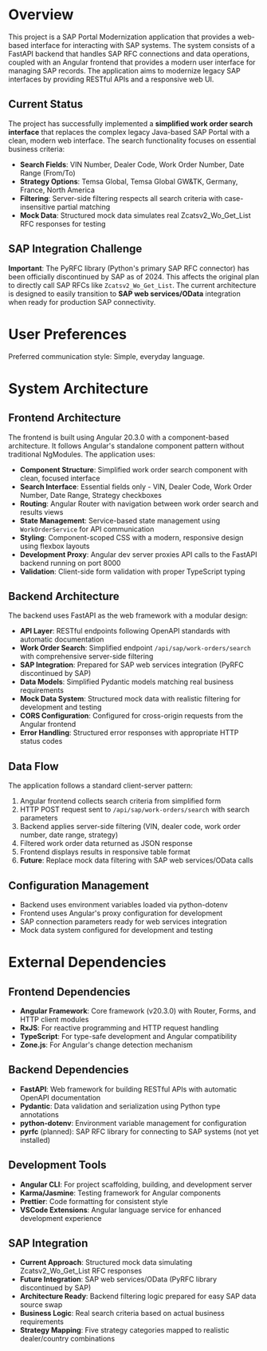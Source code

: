 # Overview

This project is a SAP Portal Modernization application that provides a web-based interface for interacting with SAP systems. The system consists of a FastAPI backend that handles SAP RFC connections and data operations, coupled with an Angular frontend that provides a modern user interface for managing SAP records. The application aims to modernize legacy SAP interfaces by providing RESTful APIs and a responsive web UI.

## Current Status

The project has successfully implemented a **simplified work order search interface** that replaces the complex legacy Java-based SAP Portal with a clean, modern web interface. The search functionality focuses on essential business criteria:

- **Search Fields**: VIN Number, Dealer Code, Work Order Number, Date Range (From/To)
- **Strategy Options**: Temsa Global, Temsa Global GW&TK, Germany, France, North America
- **Filtering**: Server-side filtering respects all search criteria with case-insensitive partial matching
- **Mock Data**: Structured mock data simulates real Zcatsv2_Wo_Get_List RFC responses for testing

## SAP Integration Challenge

**Important**: The PyRFC library (Python's primary SAP RFC connector) has been officially discontinued by SAP as of 2024. This affects the original plan to directly call SAP RFCs like `Zcatsv2_Wo_Get_List`. The current architecture is designed to easily transition to **SAP web services/OData** integration when ready for production SAP connectivity.

# User Preferences

Preferred communication style: Simple, everyday language.

# System Architecture

## Frontend Architecture
The frontend is built using Angular 20.3.0 with a component-based architecture. It follows Angular's standalone component pattern without traditional NgModules. The application uses:

- **Component Structure**: Simplified work order search component with clean, focused interface
- **Search Interface**: Essential fields only - VIN, Dealer Code, Work Order Number, Date Range, Strategy checkboxes
- **Routing**: Angular Router with navigation between work order search and results views
- **State Management**: Service-based state management using `WorkOrderService` for API communication
- **Styling**: Component-scoped CSS with a modern, responsive design using flexbox layouts
- **Development Proxy**: Angular dev server proxies API calls to the FastAPI backend running on port 8000
- **Validation**: Client-side form validation with proper TypeScript typing

## Backend Architecture
The backend uses FastAPI as the web framework with a modular design:

- **API Layer**: RESTful endpoints following OpenAPI standards with automatic documentation
- **Work Order Search**: Simplified endpoint `/api/sap/work-orders/search` with comprehensive server-side filtering
- **SAP Integration**: Prepared for SAP web services integration (PyRFC discontinued by SAP)
- **Data Models**: Simplified Pydantic models matching real business requirements
- **Mock Data System**: Structured mock data with realistic filtering for development and testing
- **CORS Configuration**: Configured for cross-origin requests from the Angular frontend
- **Error Handling**: Structured error responses with appropriate HTTP status codes

## Data Flow
The application follows a standard client-server pattern:
1. Angular frontend collects search criteria from simplified form
2. HTTP POST request sent to `/api/sap/work-orders/search` with search parameters
3. Backend applies server-side filtering (VIN, dealer code, work order number, date range, strategy)
4. Filtered work order data returned as JSON response
5. Frontend displays results in responsive table format
6. **Future**: Replace mock data filtering with SAP web services/OData calls

## Configuration Management
- Backend uses environment variables loaded via python-dotenv
- Frontend uses Angular's proxy configuration for development
- SAP connection parameters ready for web services integration
- Mock data system configured for development and testing

# External Dependencies

## Frontend Dependencies
- **Angular Framework**: Core framework (v20.3.0) with Router, Forms, and HTTP client modules
- **RxJS**: For reactive programming and HTTP request handling
- **TypeScript**: For type-safe development and Angular compatibility
- **Zone.js**: For Angular's change detection mechanism

## Backend Dependencies
- **FastAPI**: Web framework for building RESTful APIs with automatic OpenAPI documentation
- **Pydantic**: Data validation and serialization using Python type annotations
- **python-dotenv**: Environment variable management for configuration
- **pyrfc** (planned): SAP RFC library for connecting to SAP systems (not yet installed)

## Development Tools
- **Angular CLI**: For project scaffolding, building, and development server
- **Karma/Jasmine**: Testing framework for Angular components
- **Prettier**: Code formatting for consistent style
- **VSCode Extensions**: Angular language service for enhanced development experience

## SAP Integration
- **Current Approach**: Structured mock data simulating Zcatsv2_Wo_Get_List RFC responses
- **Future Integration**: SAP web services/OData (PyRFC library discontinued by SAP)
- **Architecture Ready**: Backend filtering logic prepared for easy SAP data source swap
- **Business Logic**: Real search criteria based on actual business requirements
- **Strategy Mapping**: Five strategy categories mapped to realistic dealer/country combinations
